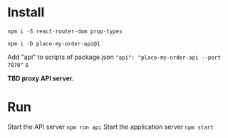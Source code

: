 # Install

`npm i -S react-router-dom prop-types`

`npm i -D place-my-order-api@1`

Add "api" to scripts of package.json `"api": "place-my-order-api --port 7070"`
s

**TBD proxy API server.**

# Run

Start the API server `npm run api`
Start the application server `npm start`
